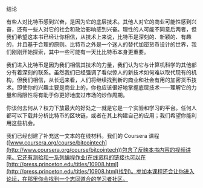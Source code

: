 

结论

有些人对比特币感到兴奋，是因为它的底层技术。其他人对它的商业可能性感到兴奋，还有一些人对它的社会和政治影响感到兴奋。理性的人可能不同意后两者，但我们希望这本书已经让你相信，从技术上来说，比特币是深刻的、新颖的、有趣的，并且基于合理的原则。比特币之外是一个迷人的替代加密货币设计的世界，我们刚刚开始探索，其中一些可能有一天比比特币本身更重要。

我们进入比特币是因为我们相信其技术的力量，我们认为它与计算机科学的其他部分有着深刻的联系。虽然我们已经强调了看似惊人的新技术如何难以取代现有的机构，但我们相信，从长远来看，人们将继续找到新的商业和社会有用的加密货币技术。即使你的兴趣主要是商业上的，你也应该很好地掌握底层技术——理解它的力量和局限性将有助于你更好地度过市场的炒作周期。

你该何去何从？权力下放最大的好处之一就是它是一个实验和学习的平台。任何人都可以下载并分析比特币的区块链，或者在其上构建自己的应用；我们希望你能利用这些机会。

我们已经创建了补充这一文本的在线材料。我们的 Coursera 课程([www.coursera.org/course/bitcointech](http://www.coursera.org/course/bitcointech))包含了反映本书内容的视频讲座。它还有测验和一系列编程作业(在线资料的链接也可以在[http://press.princeton.edu/titles/10908.html](http://press.princeton.edu/titles/10908.html)找到)。参加本课程还会让你进入论坛，在那里你会找到一个志同道合的学习者社区。